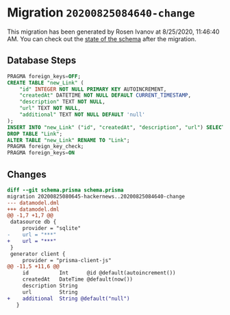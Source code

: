 # Migration `20200825084640-change`

This migration has been generated by Rosen Ivanov at 8/25/2020, 11:46:40 AM.
You can check out the [state of the schema](./schema.prisma) after the migration.

## Database Steps

```sql
PRAGMA foreign_keys=OFF;
CREATE TABLE "new_Link" (
    "id" INTEGER NOT NULL PRIMARY KEY AUTOINCREMENT,
    "createdAt" DATETIME NOT NULL DEFAULT CURRENT_TIMESTAMP,
    "description" TEXT NOT NULL,
    "url" TEXT NOT NULL,
    "additional" TEXT NOT NULL DEFAULT 'null'
);
INSERT INTO "new_Link" ("id", "createdAt", "description", "url") SELECT "id", "createdAt", "description", "url" FROM "Link";
DROP TABLE "Link";
ALTER TABLE "new_Link" RENAME TO "Link";
PRAGMA foreign_key_check;
PRAGMA foreign_keys=ON
```

## Changes

```diff
diff --git schema.prisma schema.prisma
migration 20200825080645-hackernews..20200825084640-change
--- datamodel.dml
+++ datamodel.dml
@@ -1,7 +1,7 @@
 datasource db {
     provider = "sqlite" 
-    url = "***"
+    url = "***"
 }
 generator client {
     provider = "prisma-client-js"
@@ -11,5 +11,6 @@
     id          Int      @id @default(autoincrement())
     createdAt   DateTime @default(now())
     description String
     url         String
+    additional  String @default("null")
   }
```


